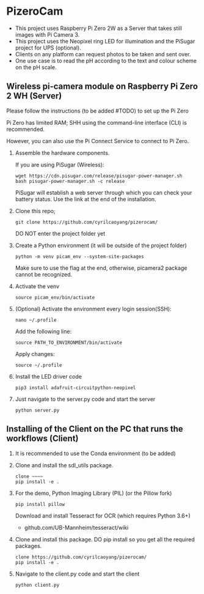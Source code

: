 # PizeroCam
- This project uses Raspberry Pi Zero 2W as a Server that takes still images with Pi Camera 3.
- This project uses the Neopixel ring LED for illumination and the PiSugar project for UPS (optional).
- Clients on any platform can request photos to be taken and sent over.
- One use case is to read the pH according to the text and colour scheme on the pH scale.

## Wireless pi-camera module on Raspberry Pi Zero 2 WH (Server)
Please follow the instructions (to be added #TODO) to set up the Pi Zero

Pi Zero has limited RAM; SHH using the command-line interface (CLI) is recommended. 

However, you can also use the Pi Connect Service to connect to Pi Zero.

  1. Assemble the hardware components.
     
     If you are using PiSugar (Wireless):
     ```
     wget https://cdn.pisugar.com/release/pisugar-power-manager.sh
     bash pisugar-power-manager.sh -c release
     ```
     PiSugar will establish a web server through which you can check your battery status.
     Use the link at the end of the installation.

  2. Clone this repo; 
     ```
     git clone https://github.com/cyrilcaoyang/pizerocam/
     ```
     DO NOT enter the project folder yet
     
  3. Create a Python environment (it will be outside of the project folder)
     ```
     python -m venv picam_env --system-site-packages
     ```
     Make sure to use the flag at the end, otherwise, picamera2 package cannot be recognized.
     
  4. Activate the venv
     ```
     source picam_env/bin/activate

     ```
  5. (Optional) Activate the environment every login session(SSH):
      
      ```
      nano ~/.profile
      ```
      
      Add the following line:
      ```
      source PATH_TO_ENVIRONMENT/bin/activate
      ```

      Apply changes:
      ```
      source ~/.profile
      ```
      
  6. Install the LED driver code
     ```
     pip3 install adafruit-circuitpython-neopixel
     ```
    
  7. Just navigate to the server.py code and start the server
     ```
     python server.py
     ```


      
## Installing of the Client on the PC that runs the workflows (Client)

  1. It is recommended to use the Conda environment (to be added)
  2. Clone and install the sdl_utils package.
     ```
     clone ~~~~
     pip install -e .
     ```
  3. For the demo, Python Imaging Library (PIL) (or the Pillow fork)
     ```
     pip install pillow
     ```
     Download and install Tesseract for OCR (which requires Python 3.6+)
      - github.com/UB-Mannheim/tesseract/wiki

  4. Clone and install this package. DO pip install so you get all the required packages.
     ```
     clone https://github.com/cyrilcaoyang/pizerocam/
     pip install -e .
     ```
    
  5. Navigate to the client.py code and start the client
     ```
     python client.py
     ```
